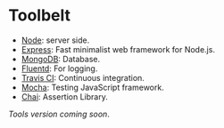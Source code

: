 # Toolbelt

* [Node](https://nodejs.org/es/): server side.
* [Express](http://expressjs.com/): Fast minimalist web framework for Node.js.
* [MongoDB](https://www.mongodb.com/es): Database. 
* [Fluentd](https://www.fluentd.org/): For logging.
* [Travis CI](https://travis-ci.org/): Continuous integration.
* [Mocha](https://mochajs.org/): Testing JavaScript framework.
* [Chai](https://www.chaijs.com/): Assertion Library.

*Tools version coming soon*.